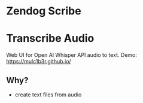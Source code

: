 # Zendog Scribe




# Transcribe Audio

Web UI for Open AI Whisper API
audio to text.
 Demo: https://mulc1b3r.github.io/

## Why?
- create text files from audio 

